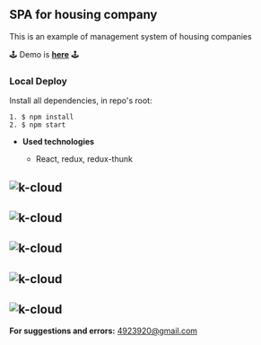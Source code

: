## **SPA for housing company**

This is an example of management system of housing companies<br />

🕹 Demo is <a href="https://vaad-bait.herokuapp.com" target="_blank">**here**</a> 🕹

### Local Deploy

Install all dependencies, in repo's root:

```
1. $ npm install
2. $ npm start

```

- **Used technologies**

  - React, redux, redux-thunk

## ![k-cloud](./k-cloud1.png)

## ![k-cloud](./k-cloud2.png)

## ![k-cloud](./k-cloud3.png)

## ![k-cloud](./k-cloud4.png)

## ![k-cloud](./k-cloud5.png)

**For suggestions and errors:**
4923920@gmail.com
